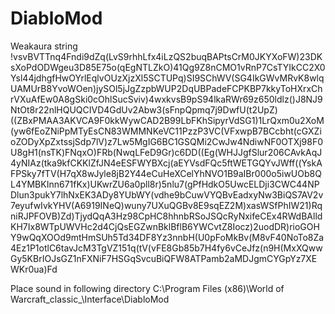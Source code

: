 # DiabloMod

Weakaura string
!vsvBVTTnq4Fndi9dZq(LvS9rhhLfx4iLzQS2buqBAPtsCrM0JKYXoFW)23DKsXoPdODWgeu3D85E75o(qEgNTLZkO)41Qg9Z8nCMO1vRnP7CsTYIkCC2X0Ysl44jdhgfHwOYrlEqlvOUzXjzXl5SCTUPq)SI9SChWV(SG4IkGWvMRvK8wlqUAMUrB8YvoWOen)jySOl5jJgZzpbWUP2DqUBPadeFCPKBP7kkyToHXrxChrVXuAfEw0A8gSki0cOhlSucSviv)4wxkvsB9pS94lkaRWr69z650ldlz()J8NJ9NtOt8r22nlHQUQCIVD4GdUv2Abw3(sFnpQpmq7j9DwfU(t2UpZ)((ZBxPMAA3AKVCA9F0kkWywCAD2B99LbFKhSipyrVdSG1)1LrQxm0u2XoM(yw6fEoZNiPpMTyEsCN83WMMNKeVC11PzzP3VC(VFxwpB7BCcbht(cGXZioZODyXpZxtssjSdp7lV)z7Lw5MgIG6BC1GSQMi2CwJw4NdiwNF0OTXj98F0U8gH1(nsTK)FNqxO)FRb(NwqLFeD9Gr)c6DD((Eg(WHJJgfSlur206CAvkAqJ4yNIAz(tka9kfCKKlZfJN4eESFWYBXcj(aEYVsdFQc5ftWETGQYvJWff((YskAFPSky7fTV(H7qX8wJyle8jB2Y44eCuHeXCelYhNVO1B9aIBr000o5iwUOb8QL4YMBKInn671fKx)UKwrZU6a0pll8r)5nlu7(gPfHdkO5UwcELDji3CWC44NPDlun3pukY7lhNxEK3ADy8YUbWY(vdhe9bCuwVYQBvEadxyNw3BiQS7AV2v7eyufwIvkYHV(A6919INeQ)wuny7UXuQGBv8E9sqEZ2M)xasWSfPhIW21)RqniRJPFOVB)Zd)TjydQqA3Hz98CpHC8hhnbRSoJSQcRyNxifeCEx4RWdBAlldKH7Ix8WTpUWVHc2d4CjQsEGZwnBklBflB6YWCvtZ8Iocz)2uodDR)rioGOHY9wQqXOOd9mtHmSUh5Td34DF8Yz3nnbH(U0pFoMkBv(M8vF40NoTo8Za4Ez1P1otlC6tavJcM3TgVZ151q(tV(vFE8Gb85b7H4fy6vCeJfz(n9H(MxXQwwGy5KBrIOJsGZ1nFXNiF7HSGqSvcuBiQFW8ATPamb2aMDJgmCYGpYz7XEWKr0ua)Fd

Place sound in following directory
C:\Program Files (x86)\World of Warcraft\_classic_\Interface\DiabloMod
